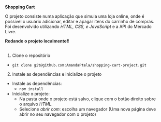 <strong> Shopping Cart </strong><br />

O projeto consiste numa aplicação que simula uma loja online, onde é possível o usuário adicionar, editar e apagar itens do carrinho de compras.<br>
Foi desenvolvido utilizando _HTML, CSS, e JavaScript_ e a API do Mercado Livre.

  <summary><strong>Rodando o projeto localmente‼️ </strong></summary><br />
  
  1. Clone o repositório
   - `git clone git@github.com:AmandaPtela/shopping-cart-project.git`
    
  2. Instale as dependências e inicialize o projeto
  - Instale as dependências:
    - `npm install`
  - Inicialize o projeto:
    - Na pasta onde o projeto está salvo, clique com o botão direito sobre o arquivo _HTML_.
    - Selecione _abrir com_: escolha um navegador (Uma nova página deve abrir no seu navegador com o projeto)

